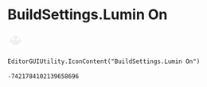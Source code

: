 # BuildSettings.Lumin On
![](/img/BuildSettings.Lumin%20On.png)

``` CSharp
EditorGUIUtility.IconContent("BuildSettings.Lumin On")
```
```
-7421784102139658696
```
